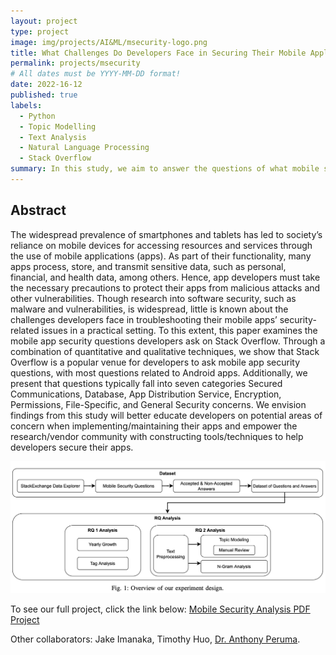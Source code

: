 ```yaml
---
layout: project
type: project
image: img/projects/AI&ML/msecurity-logo.png
title: What Challenges Do Developers Face in Securing Their Mobile Applications? An Examination of Questions From Stack Overflow
permalink: projects/msecurity
# All dates must be YYYY-MM-DD format!
date: 2022-16-12
published: true
labels:
  - Python
  - Topic Modelling
  - Text Analysis
  - Natural Language Processing
  - Stack Overflow
summary: In this study, we aim to answer the questions of what mobile security-related topics do developers face, how trends in mobile security topics change over time, and which mobile security software has the most difficult questions to answer on Stack Overflow.
---
```


## Abstract
The widespread prevalence of smartphones and tablets has led to society’s reliance on mobile devices for accessing resources and services through the use of mobile applications (apps). As part of their functionality, many apps process, store, and transmit sensitive data, such as personal, financial, and health data, among others. Hence, app developers must take the necessary precautions to protect their apps from malicious attacks and other vulnerabilities. Though research into software security, such as malware and vulnerabilities, is widespread, little is known about the challenges developers face in troubleshooting their mobile apps’ security-related issues in a practical setting. To this extent, this paper examines the mobile app security questions developers ask on Stack Overflow. Through a combination of quantitative and qualitative techniques, we show that Stack Overflow is a popular venue for developers to ask mobile app security questions, with most questions related to Android apps. Additionally, we present that questions typically fall into seven categories Secured Communications, Database, App Distribution Service, Encryption, Permissions, File-Specific, and General Security concerns. We envision findings from this study will better educate developers on potential areas of concern when implementing/maintaining their apps and empower the research/vendor community with constructing tools/techniques to help developers secure their apps.

<div class="text-center p-4">
<img width="700px" class="img-fluid" src="../img/projects/methodology.png">
</div>

To see our full project, click the link below:
[Mobile Security Analysis PDF Project](https://github.com/acatarinaoaraujo/acatarinaoaraujo.github.io/blob/main/MobileSoft2023_SO_Mobile_Security.pdf)

Other collaborators: Jake Imanaka, Timothy Huo, [Dr. Anthony Peruma](https://www.peruma.me/).

 

 
 
